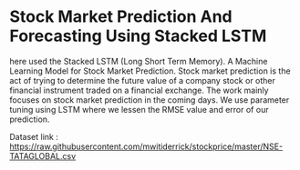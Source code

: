 # Stock Market Prediction And Forecasting Using Stacked LSTM

here used the Stacked LSTM (Long Short Term Memory). A Machine Learning Model for Stock Market Prediction. Stock market prediction is the act of trying to determine the future value of a company stock or other financial instrument traded on a financial exchange.
The work mainly focuses on stock market prediction in the coming days. We use parameter tuning using LSTM where we lessen the RMSE value and error of our prediction. 

Dataset link : https://raw.githubusercontent.com/mwitiderrick/stockprice/master/NSE-TATAGLOBAL.csv 